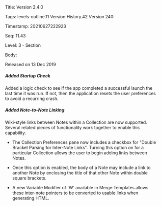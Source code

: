 Title:  Version 2.4.0

Tags:   levels-outline.11 Version History.42 Version 240

Timestamp: 20210627222923

Seq:    11.43

Level:  3 - Section

Body: 

Released on 13 Dec 2019
 
##### Added Startup Check

Added a logic check to see if the app completed a successful launch the last time it was run. If not, then the application resets the user preferences to avoid a recurring crash. 

 
##### Added Note-to-Note Linking

Wiki-style links between Notes within a Collection are now supported. Several related pieces of functionality work together to enable this capability. 

* The Collection Preferences pane now includes a checkbox for "Double Bracket Parsing for Inter-Note Links". Turning this option on for a particular Collection allows the user to begin adding links between Notes. 

* Once this option is enabled, the body of a Note may include a link to another Note by enclosing the title of that other Note within double square brackets. 

* A new Variable Modifier of 'W' available in Merge Templates allows these inter-note pointers to be converted to usable links when generating HTML.
